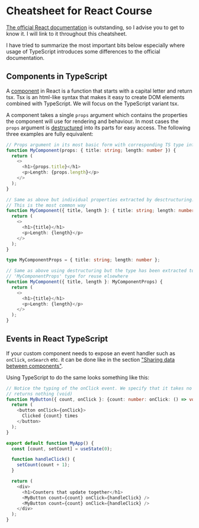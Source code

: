 # Cheatsheet for React Course

[The official React documentation](https://react.dev/learn#components) is outstanding, so I advise you to get to know it. I will link to it throughout this cheatsheet.

I have tried to summarize the most important bits below especially where usage of TypeScript introduces some differences to the official documentation.

## Components in TypeScript

A [component](https://react.dev/learn#components) in React is a function that starts with a capital letter and return tsx. Tsx is an html-like syntax that makes it easy to create DOM elements combined with TypeScript. We will focus on the TypeScript variant tsx.

A component takes a single `props` argument which contains the properties the component will use for rendering and behaviour. In most cases the `props` argument is [destructured](https://developer.mozilla.org/en-US/docs/Web/JavaScript/Reference/Operators/Destructuring_assignment) into its parts for easy access. The following three examples are fully equivalent:

```typescript
// Props argument in its most basic form with corresponding TS type information
function MyComponent(props: { title: string; length: number }) {
  return (
    <>
      <h1>{props.title}</h1>
      <p>Length: {props.length}</p>
    </>
  );
}

// Same as above but individual properties extracted by desctructuring.
// This is the most common way
function MyComponent({ title, length }: { title: string; length: number }) {
  return (
    <>
      <h1>{title}</h1>
      <p>Length: {length}</p>
    </>
  );
}

type MyComponentProps = { title: string; length: number };

// Same as above using destructuring but the type has been extracted to a
// 'MyComponentProps' type for reuse elsewhere
function MyComponent({ title, length }: MyComponentProps) {
  return (
    <>
      <h1>{title}</h1>
      <p>Length: {length}</p>
    </>
  );
}
```

## Events in React TypeScript

If your custom component needs to expose an event handler such as `onClick`, `onSearch` etc. it can be done like in the section ["Sharing data between components"](https://react.dev/learn#sharing-data-between-components).

Using TypeScript to do the same looks something like this:

```typescript
// Notice the typing of the onClick event. We specify that it takes no arguments and
// returns nothing (void)
function MyButton({ count, onClick }: {count: number: onClick: () => void}) {
  return (
    <button onClick={onClick}>
      Clicked {count} times
    </button>
  );
}

export default function MyApp() {
  const [count, setCount] = useState(0);

  function handleClick() {
    setCount(count + 1);
  }

  return (
    <div>
      <h1>Counters that update together</h1>
      <MyButton count={count} onClick={handleClick} />
      <MyButton count={count} onClick={handleClick} />
    </div>
  );
}
```
